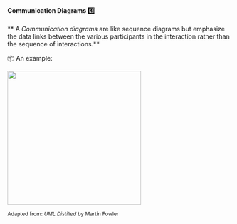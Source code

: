 <link rel="stylesheet" href="{{baseUrl}}/css/textbook.css">

<div class="website-content">

<div id="title">

#### Communication Diagrams :four:

</div>

<div id="body">

** A _Communication diagrams_ are like sequence diagrams but emphasize the data links between the various participants in the interaction rather than the sequence of interactions.**

<tip-box> 

:package: An example:

<img src="{{baseUrl}}/modeling/modelingBehaviors/communicationDiagrams/images/diagram.png" height="300" />
<br>

<sub>Adapted from: _UML Distilled_ by Martin Fowler</sub>

</tip-box>

</div>

<div id="extras">
</div>

</div>
